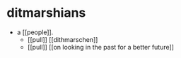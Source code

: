 # ditmarshians

- a [[people]].
  - [[pull]] [[dithmarschen]]
  - [[pull]] [[on looking in the past for a better future]]

